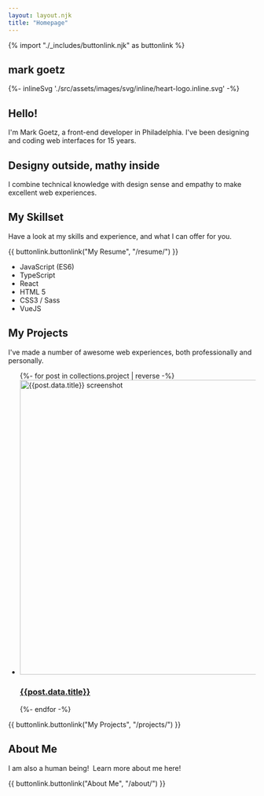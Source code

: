 ```yaml
---
layout: layout.njk
title: "Homepage"
---
```

{% import "./_includes/buttonlink.njk" as buttonlink %}

<section class="tier tier-centered tier-lightbackground tier-diagonalbackground">
    <div class="grid grid-2colresponsive grid-small">
        <div class="mix-centered">
            <h1 class="heading heading-1 heading-primary">
                mark goetz
            </h1>
            {%- inlineSvg './src/assets/images/svg/inline/heart-logo.inline.svg' -%}
        </div>
        <div class="container">
            <h2 class="heading heading-2 heading-primary">
                Hello!
            </h2>
            <div class="spacer"></div>
            <p class="txt">
                I'm Mark Goetz, a front-end developer in Philadelphia.  I've been designing and coding web interfaces for 15 years.
            </p>
            <div class="spacer"></div>
            <div class="spacer"></div>
            <h2 class="heading heading-2 heading-primary">
                Designy outside, mathy inside
            </h2>
            <div class="spacer"></div>
            <p class="txt">
                I combine technical knowledge with design sense and empathy to make excellent web experiences.
            </p>
        </div>
    </div>
</section>

<section class="tier tier-centered tier-darkbackground">
    <div class="grid grid-2colresponsive grid-small">
        <div class="vlist vlist-small">
            <h2 class="heading heading-2 heading-secondary">My Skillset</h2>
            <p class="txt">Have a look at my skills and experience, and what I can offer for you.</p>
            <div class="mix-centered">
                {{ buttonlink.buttonlink("My Resume", "/resume/") }}
            </div>
        </div>
        <div>
            <ul class="bulletlist">
                <li class="txt">JavaScript (ES6)</li>
                <li class="txt">TypeScript</li>
                <li class="txt">React</li>
                <li class="txt">HTML 5</li>
                <li class="txt">CSS3 / Sass</li>
                <li class="txt">VueJS</li>
            </ul>
        </div>
    </div>
</section>

<section class="tier tier-centered tier-lightbackground">
    <div class="vlist vlist-small">
        <h2 class="heading heading-2 heading-secondary">My Projects</h2>
        <p class="txt">I've made a number of awesome web experiences, both professionally and personally.</p>
        <ul class="grid grid-small grid-2colresponsive">
            {%- for post in collections.project | reverse -%}
            <li>
                <a href="{{post.url}}">
                    <span class="project">
                        <span class="project-imagecontainer">
                            <img
                                src="/assets/images/headerimages/{{post.data.headerImage}}.png"
                                class="project-image"
                                alt="{{post.data.title}} screenshot"
                                border="0"
                                width="600"
                            />
                        </span>
                        <span class="project-namecontainer">
                            <h3 class="heading heading-3 heading-highlight">{{post.data.title}}</h3>
                        </span>
                    </span>
                </a>
            </li>
            {%- endfor -%}
        </ul>
        <div class="mix-centered">
            {{ buttonlink.buttonlink("My Projects", "/projects/") }}
        </div>
    </div>
</section>

<section class="tier tier-darkbackground">
    <div class="vlist vlist-small">
        <h2 class="heading heading-2 heading-secondary">About Me</h2>
        <p class="txt">I am also a human being! &nbsp;Learn more about me here!</p>
        <div class="mix-centered">
            {{ buttonlink.buttonlink("About Me", "/about/") }}
        </div>
    </div>
</section>
